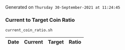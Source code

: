Generated on `Thursday 30-September-2021 at 11:24:45`

### Current to Target Coin Ratio
`current_coin_ratio.sh`

Date|Current|Target|Ratio
---|---|---|---
